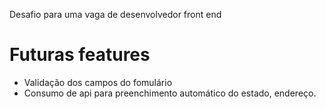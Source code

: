 Desafio para uma vaga de desenvolvedor front end

# Futuras features
- Validação dos campos do fomulário
- Consumo de api para preenchimento automático do estado, endereço. 
